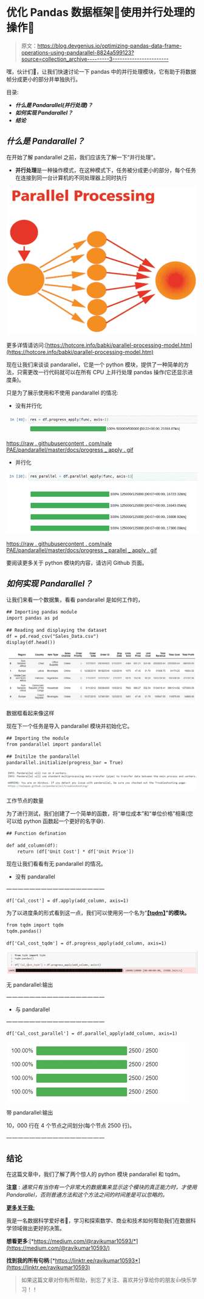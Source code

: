 # 优化 Pandas 数据框架📁使用并行处理的操作🚅

> 原文：<https://blog.devgenius.io/optimizing-pandas-data-frame-operations-using-pandarallel-8824a599123?source=collection_archive---------3----------------------->

嘿，伙计们👋，让我们快速讨论一下 pandas 中的并行处理模块，它有助于将数据帧分成更小的部分并单独执行。

目录:

*   ***什么是 Pandarallel(并行处理)？***
*   ***如何实现 Pandarallel？***
*   ***结论***

## ***什么是 Pandarallel？***

在开始了解 pandarallel 之前，我们应该先了解一下“并行处理”。

*   **并行处理**是一种操作模式，在这种模式下，任务被分成更小的部分，每个任务在连接到同一台计算机的不同处理器上同时执行

![](img/8e3a91d58567330e84466bd854ae9863.png)

更多详情请访问:[https://hotcore.info/babki/parallel-processing-model.htm](https://hotcore.info/babki/parallel-processing-model.htm)

现在让我们来谈谈 pandarallel，它是一个 python 模块，提供了一种简单的方法，只需更改一行代码就可以在所有 CPU 上并行处理 pandas 操作(它还显示进度条)。

只是为了展示使用和不使用 pandarallel 的情况:

*   没有并行化

![](img/f947ae24363373075a59a7874488b9ab.png)

[https://raw . githubusercontent . com/nale PAE/pandarallel/master/docs/progress _ apply . gif](https://raw.githubusercontent.com/nalepae/pandarallel/master/docs/progress_apply.gif)

*   并行化

![](img/b301f9499c6bbe81991d7c445462c2f0.png)

[https://raw . githubusercontent . com/nale PAE/pandarallel/master/docs/progress _ parallel _ apply . gif](https://raw.githubusercontent.com/nalepae/pandarallel/master/docs/progress_parallel_apply.gif)

要阅读更多关于 python 模块的内容，请访问 Github 页面。

## ***如何实现 Pandarallel？***

让我们来看一个数据集，看看 pandarallel 是如何工作的，

```
## Importing pandas module
import pandas as pd

## Reading and displaying the dataset
df = pd.read_csv("Sales_Data.csv")
display(df.head())
```

![](img/7cea4bed851d35760efb1dc0742cc26c.png)

数据框看起来像这样

现在下一个任务是导入 pandarallel 模块并初始化它。

```
## Importing the module
from pandarallel import pandarallel 

## Initilze the pandarallel
pandarallel.initialize(progress_bar = True)
```

![](img/b74c2a35a0454fd971e80df2382fc3d1.png)

工作节点的数量

为了进行测试，我们创建了一个简单的函数，将“单位成本”和“单位价格”相乘(您可以给 python 函数起一个更好的名字😅).

```
## Function defination 

def add_column(df):
    return (df['Unit Cost'] * df['Unit Price'])
```

现在让我们看看有无 pandarallel 的情况。

*   没有 pandarallel

— — — — — — — — — — — — — — — — —

```
df['Cal_cost'] = df.apply(add_column, axis=1)
```

为了以进度条的形式看到这一点，我们可以使用另一个名为“[**【tqdm】**](https://tqdm.github.io/)**”的模块。**

```
from tqdm import tqdm
tqdm.pandas()

df['Cal_cost_tqdm'] = df.progress_apply(add_column, axis=1)
```

![](img/ff25def04675042a29629792f4c05176.png)

无 pandarallel:输出

— — — — — — — — — — — — — — — — —

*   与 pandarallel

— — — — — — — — — — — — — — — — —

```
df['Cal_cost_parallel'] = df.parallel_apply(add_column, axis=1)
```

![](img/113058005e055ad97da277e8dffb4f1b.png)

带 pandarallel:输出

10，000 行在 4 个节点之间划分(每个节点 2500 行)。

— — — — — — — — — — — — — — — — —

## 结论

在这篇文章中，我们了解了两个惊人的 python 模块 pandarallel 和 tqdm。

**注意** : *通常只有当你有一个非常大的数据集来显示这个模块的真正能力时，才使用 Pandarallel，否则普通方法和这个方法之间的时间差是可以忽略的。*

[**更多关于我:**](https://linktr.ee/ravikumar10593)

我是一名数据科学爱好者🌺，学习和探索数学、商业和技术如何帮助我们在数据科学领域做出更好的决策。

**想看更多**:[*https://medium.com/@ravikumar10593/*](https://medium.com/@ravikumar10593/)

**找到我的所有句柄**:[*https://linktr.ee/ravikumar10593*](https://linktr.ee/ravikumar10593)

> 如果这篇文章对你有所帮助，别忘了关注、喜欢并分享给你的朋友👍快乐学习！！